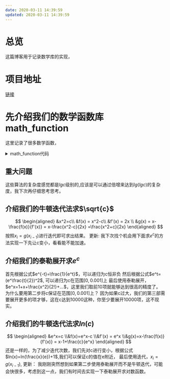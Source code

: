 ```yaml
---
date: 2020-03-11 14:39:59
updated: 2020-03-11 14:39:59
---
```


# 总览
 这篇博客用于记录数学库的实现，

# 项目地址
[链接](https://github.com/fightinggg/fightinggg.github.io/tree/master/cpp/perfect)

# 先介绍我们的数学函数库 math_function
 这里记录了很多数学函数，
<details>
<summary> math_function代码 </summary>
{% include_code tree lang:cpp cpp/perfect/math/math_function.h %}
</details> 

## 重大问题
 这些算法的复杂度感觉都是$lgc$级别的,应该是可以通过倍增来达到$lg(lgc)$的复杂度，我下次再仔细思考思考。

## 介绍我们的牛顿迭代法求$\sqrt{c}$
$$
\begin{aligned}
&x^2=c\\
&f(x) = x^2-c\\
&f'(x) = 2x \\
&g(x) = x-\frac{f(x)}{f'(x)} = x-\frac{x^2-c}{2x} =\frac{x^2+c}{2x}
\end{aligned}
$$
 按照$x_i=g(x_{i-1})$进行迭代即可求出结果。
 更新: 我下次找个机会用下面求$e^c$的方法实现一下先让c变小，看看能不能加速。

<!---more-->
## 介绍我们的泰勒展开求$e^c$
 首先根据公式$e^{-t}=\frac{1}{e^t}$，可以递归为c恒非负
 然后根据公式$e^t=(e^\frac{t}{2})^2$, 可以递归为c在范围$[0,0.001]$上
 最后使用泰勒展开，$e^x=1+x+\frac{x^2}{2!}+...$，这里我们取前10项就能够达到很高的精度了。
 为什么要用第二步将c保证在范围$[0,0.001]$上？ 因为如果c过大，我们的第三部需要展开更多的项才够，这在c达到10000这种，你至少要展开10000项，这不现实。

## 介绍我们的牛顿迭代法求$ln(c)$
$$
\begin{aligned}
&e^x=c
\\&f(x)=e^x-c
\\&f'(x) = e^x
\\&g(x)=x-\frac{f(x)}{f'(x)} = x-1+\frac{c}{e^x}
\end{aligned}
$$
 还是一样的，为了减少迭代次数，我们先对c进行变小，根据公式$ln(x)=ln(\frac{x}{e})+1$,我们可以保证c的值在e附近，
 最后使用迭代，$x_i=g(x_{i-1})$,
 更新： 我刚刚突然想到如果第二步使用泰勒展开而不是牛顿迭代，可能会快很多，考虑到这一点，我们有时间去实现一下泰勒展开求对数函数。